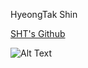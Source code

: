 HyeongTak Shin

[SHT's Github](https://github.com/dodoongtak)

![Alt Text](https://media.giphy.com/media/vFKqnCdLPNOKc/giphy.gif)
